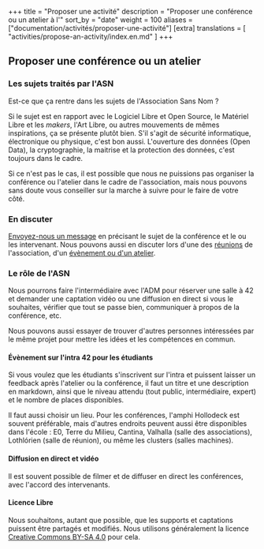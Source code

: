 +++
title = "Proposer une activité"
description = "Proposer une conférence ou un atelier à l'"
sort_by = "date"
weight = 100
aliases = ["documentation/activités/proposer-une-activité"]
[extra]
translations = [
    "activities/propose-an-activity/index.en.md"
]
+++

## Proposer une conférence ou un atelier

### Les sujets traités par l'ASN

Est-ce que ça rentre dans les sujets de l'Association Sans Nom ?

Si le sujet est en rapport avec le Logiciel Libre et Open Source, le Matériel
Libre et les _makers_, l'Art Libre, ou autres mouvements de mêmes inspirations,
ça se présente plutôt bien.
S'il s'agit de sécurité informatique, électronique ou physique, c'est bon aussi.
L'ouverture des données (Open Data), la cryptographie, la maitrise et la
protection des données, c'est toujours dans le cadre.

Si ce n'est pas le cas, il est possible que nous ne puissions pas organiser la
conférence ou l'atelier dans le cadre de l'association, mais nous pouvons sans
doute vous conseiller sur la marche à suivre pour le faire de votre côté.

### En discuter

[Envoyez-nous un message](@/contact/index.fr.md) en précisant le sujet de la
conférence et le ou les intervenant.
Nous pouvons aussi en discuter lors d'une des
[réunions](@/activities/association/meetings/_index.md) de l'association, d'un [évènement ou
d'un atelier](@/activities/_index.md).

### Le rôle de l'ASN

Nous pourrons faire l'intermédiaire avec l'ADM pour réserver une salle à 42 et
demander une captation vidéo ou une diffusion en direct si vous le souhaites,
vérifier que tout se passe bien, communiquer à propos de la conférence, etc.

Nous pouvons aussi essayer de trouver d'autres personnes intéressées par le
même projet pour mettre les idées et les compétences en commun.

#### Évènement sur l'intra 42 pour les étudiants

Si vous voulez que les étudiants s'inscrivent sur l'intra et puissent laisser
un feedback après l'atelier ou la conférence, il faut un titre et une
description en markdown, ainsi que le niveau attendu (tout public,
intermédiaire, expert) et le nombre de places disponibles.

Il faut aussi choisir un lieu. Pour les conférences, l'amphi Hollodeck est
souvent préférable, mais d'autres endroits peuvent aussi être disponibles dans
l'école : E0, Terre du Milieu, Cantina, Valhalla (salle des associations),
Lothlórien (salle de réunion), ou même les clusters (salles machines).

#### Diffusion en direct et vidéo

Il est souvent possible de filmer et de diffuser en direct les conférences,
avec l'accord des intervenants.

#### Licence Libre

Nous souhaitons, autant que possible, que les supports et captations puissent
être partagés et modifiés.
Nous utilisons généralement la licence [Creative Commons BY-SA
4.0](https://creativecommons.org/licenses/by-sa/4.0/deed.fr) pour cela.

